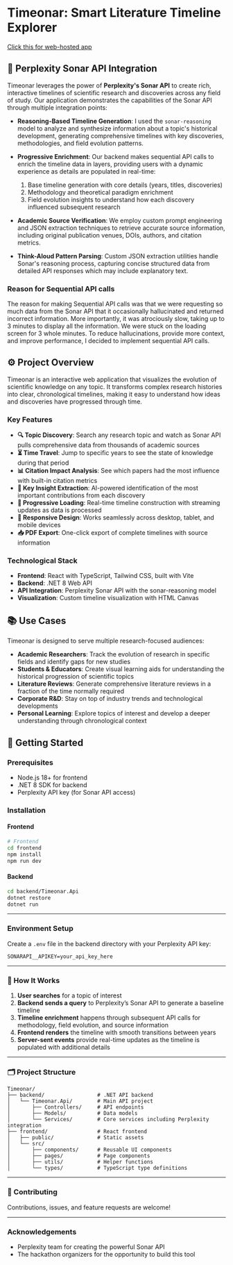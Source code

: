# Timeonar: Smart Literature Timeline Explorer

[Click this for web-hosted app](https://timeonar.vercel.app/)

## 🌟 Perplexity Sonar API Integration

Timeonar leverages the power of **Perplexity's Sonar API** to create rich, interactive timelines of scientific research and discoveries across any field of study. Our application demonstrates the capabilities of the Sonar API through multiple integration points:

- **Reasoning-Based Timeline Generation**: I used the `sonar-reasoning` model to analyze and synthesize information about a topic's historical development, generating comprehensive timelines with key discoveries, methodologies, and field evolution patterns.

- **Progressive Enrichment**: Our backend makes sequential API calls to enrich the timeline data in layers, providing users with a dynamic experience as details are populated in real-time:
  1. Base timeline generation with core details (years, titles, discoveries)
  2. Methodology and theoretical paradigm enrichment
  3. Field evolution insights to understand how each discovery influenced subsequent research

- **Academic Source Verification**: We employ custom prompt engineering and JSON extraction techniques to retrieve accurate source information, including original publication venues, DOIs, authors, and citation metrics.

- **Think-Aloud Pattern Parsing**: Custom JSON extraction utilities handle Sonar's reasoning process, capturing concise structured data from detailed API responses which may include explanatory text.


### Reason for Sequential API calls
The reason for making Sequential API calls was that we were requesting so much data from the Sonar API that it occasionally hallucinated and returned incorrect information. More importantly, it was atrociously slow, taking up to 3 minutes to display all the information. We were stuck on the loading screen for 3 whole minutes. To reduce hallucinations, provide more context, and improve performance, I decided to implement sequential API calls.


## ⚙️ Project Overview

Timeonar is an interactive web application that visualizes the evolution of scientific knowledge on any topic. It transforms complex research histories into clear, chronological timelines, making it easy to understand how ideas and discoveries have progressed through time.

### Key Features

- **🔍 Topic Discovery**: Search any research topic and watch as Sonar API pulls comprehensive data from thousands of academic sources
- **⏳ Time Travel**: Jump to specific years to see the state of knowledge during that period
- **📊 Citation Impact Analysis**: See which papers had the most influence with built-in citation metrics
- **🧩 Key Insight Extraction**: AI-powered identification of the most important contributions from each discovery
- **🔄 Progressive Loading**: Real-time timeline construction with streaming updates as data is processed
- **📱 Responsive Design**: Works seamlessly across desktop, tablet, and mobile devices
- **📥 PDF Export**: One-click export of complete timelines with source information

### Technological Stack

- **Frontend**: React with TypeScript, Tailwind CSS, built with Vite
- **Backend**: .NET 8 Web API
- **API Integration**: Perplexity Sonar API with the sonar-reasoning model
- **Visualization**: Custom timeline visualization with HTML Canvas

## 📚 Use Cases

Timeonar is designed to serve multiple research-focused audiences:

- **Academic Researchers**: Track the evolution of research in specific fields and identify gaps for new studies
- **Students & Educators**: Create visual learning aids for understanding the historical progression of scientific topics
- **Literature Reviews**: Generate comprehensive literature reviews in a fraction of the time normally required
- **Corporate R&D**: Stay on top of industry trends and technological developments
- **Personal Learning**: Explore topics of interest and develop a deeper understanding through chronological context

## 🚀 Getting Started

### Prerequisites

- Node.js 18+ for frontend
- .NET 8 SDK for backend
- Perplexity API key (for Sonar API access)

### Installation

#### Frontend

```bash
# Frontend
cd frontend
npm install
npm run dev
```

#### Backend
```bash
cd backend/Timeonar.Api
dotnet restore
dotnet run
```

---

### Environment Setup

Create a `.env` file in the backend directory with your Perplexity API key:

```env
SONARAPI__APIKEY=your_api_key_here
```

---

### 🌸 How It Works

1. **User searches** for a topic of interest  
2. **Backend sends a query** to Perplexity’s Sonar API to generate a baseline timeline  
3. **Timeline enrichment** happens through subsequent API calls for methodology, field evolution, and source information  
4. **Frontend renders** the timeline with smooth transitions between years  
5. **Server-sent events** provide real-time updates as the timeline is populated with additional details  

---

### 🗂️ Project Structure

```
Timeonar/
├── backend/                 # .NET API backend
│   └── Timeonar.Api/        # Main API project
│       ├── Controllers/     # API endpoints
│       ├── Models/          # Data models
│       └── Services/        # Core services including Perplexity integration
├── frontend/                # React frontend
│   ├── public/              # Static assets
│   └── src/                 
│       ├── components/      # Reusable UI components
│       ├── pages/           # Page components
│       ├── utils/           # Helper functions
│       └── types/           # TypeScript type definitions
```

---

### 🤝 Contributing

Contributions, issues, and feature requests are welcome!

---


### Acknowledgements

- Perplexity team for creating the powerful Sonar API  
- The hackathon organizers for the opportunity to build this tool  

